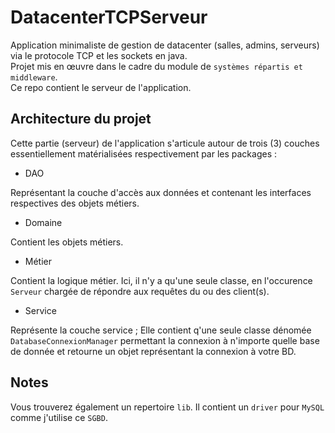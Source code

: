 # DatacenterTCPServeur  

Application minimaliste de gestion de datacenter (salles, admins, serveurs) via le protocole TCP et les sockets en java.  
Projet mis en œuvre dans le cadre du module de `systèmes répartis et middleware`.  
Ce repo contient le serveur de l'application.  

## Architecture du projet  

Cette partie (serveur) de l'application s'articule autour de trois (3) couches essentiellement matérialisées respectivement par les packages :  

- DAO  

Représentant la couche d'accès aux données et contenant les interfaces respectives des objets métiers.  

- Domaine 

Contient les objets métiers.  

- Métier  

Contient la logique métier. Ici, il n'y a qu'une seule classe, en l'occurence `Serveur` chargée de répondre aux requêtes du ou des client(s).  

- Service  

Représente la couche service ; Elle contient q'une seule classe dénomée `DatabaseConnexionManager` permettant la connexion à n'importe quelle base de donnée et retourne un objet représentant la connexion à votre BD.  

## Notes  

Vous trouverez également un repertoire `lib`. Il contient un `driver` pour `MySQL` comme j'utilise ce `SGBD`.  
